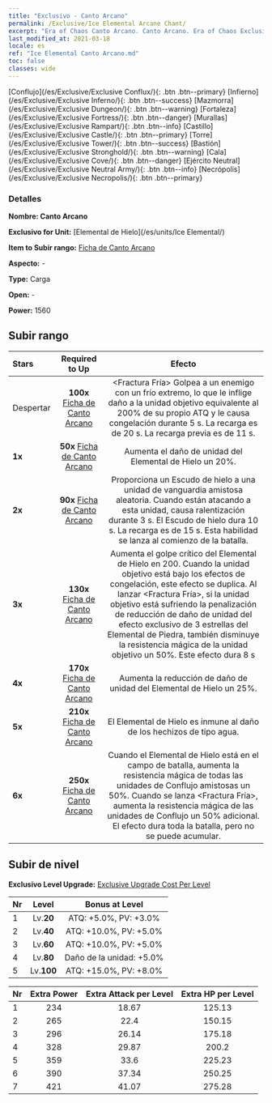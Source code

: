 ```yaml
---
title: "Exclusivo - Canto Arcano"
permalink: /Exclusive/Ice Elemental Arcane Chant/
excerpt: "Era of Chaos Canto Arcano. Canto Arcano. Era of Chaos Exclusivo Canto Arcano. Elemental de Hielo Exclusivo."
last_modified_at: 2021-03-18
locale: es
ref: "Ice Elemental Canto Arcano.md"
toc: false
classes: wide
---
```

 [Conflujo](/es/Exclusive/Exclusive Conflux/){: .btn .btn--primary} [Infierno](/es/Exclusive/Exclusive Inferno/){: .btn .btn--success} [Mazmorra](/es/Exclusive/Exclusive Dungeon/){: .btn .btn--warning} [Fortaleza](/es/Exclusive/Exclusive Fortress/){: .btn .btn--danger} [Murallas](/es/Exclusive/Exclusive Rampart/){: .btn .btn--info} [Castillo](/es/Exclusive/Exclusive Castle/){: .btn .btn--primary} [Torre](/es/Exclusive/Exclusive Tower/){: .btn .btn--success} [Bastión](/es/Exclusive/Exclusive Stronghold/){: .btn .btn--warning} [Cala](/es/Exclusive/Exclusive Cove/){: .btn .btn--danger} [Ejército Neutral](/es/Exclusive/Exclusive Neutral Army/){: .btn .btn--info} [Necrópolis](/es/Exclusive/Exclusive Necropolis/){: .btn .btn--primary} 

### Detalles
 **Nombre: Canto Arcano** 

 **Exclusivo for Unit:** [Elemental de Hielo](/es/units/Ice Elemental/) 

 **Item to Subir rango:** [Ficha de Canto Arcano](/es/Items/con_915/)

 **Aspecto:** -

 **Type:** Carga

 **Open:** -

 **Power:** 1560

## Subir rango

  |     Stars    |  Required to Up | Efecto |
  |:-------------|:---------------:|:---------------:|
  |  Despertar  | **100x** [Ficha de Canto Arcano](/es/Items/con_915/) | <Fractura Fría> Golpea a un enemigo con un frío extremo, lo que le inflige daño a la unidad objetivo equivalente al 200% de su propio ATQ y le causa congelación durante 5 s. La recarga es de 20 s. La recarga previa es de 11 s. |
  | **1x** <i class="fas fa-star"/> | **50x** [Ficha de Canto Arcano](/es/Items/con_915/) | Aumenta el daño de unidad del Elemental de Hielo un 20%. |
  | **2x** <i class="fas fa-star"/> | **90x** [Ficha de Canto Arcano](/es/Items/con_915/) | <Escudo de hielo> Proporciona un Escudo de hielo a una unidad de vanguardia amistosa aleatoria. Cuando están atacando a esta unidad, causa ralentización durante 3 s. El Escudo de hielo dura 10 s. La recarga es de 15 s. Esta habilidad se lanza al comienzo de la batalla. |
  | **3x** <i class="fas fa-star"/> | **130x** [Ficha de Canto Arcano](/es/Items/con_915/) | Aumenta el golpe crítico del Elemental de Hielo en 200. Cuando la unidad objetivo está bajo los efectos de congelación, este efecto se duplica. Al lanzar <Fractura Fría>, si la unidad objetivo está sufriendo la penalización de reducción de daño de unidad del efecto exclusivo de 3 estrellas del Elemental de Piedra, también disminuye la resistencia mágica de la unidad objetivo un 50%. Este efecto dura 8 s |
  | **4x** <i class="fas fa-star"/> | **170x** [Ficha de Canto Arcano](/es/Items/con_915/) | Aumenta la reducción de daño de unidad del Elemental de Hielo un 25%. |
  | **5x** <i class="fas fa-star"/> | **210x** [Ficha de Canto Arcano](/es/Items/con_915/) | El Elemental de Hielo es inmune al daño de los hechizos de tipo agua. |
  | **6x** <i class="fas fa-star"/> | **250x** [Ficha de Canto Arcano](/es/Items/con_915/) | <Resonancia Elemental> Cuando el Elemental de Hielo está en el campo de batalla, aumenta la resistencia mágica de todas las unidades de Conflujo amistosas un 50%. Cuando se lanza <Fractura Fría>, aumenta la resistencia mágica de las unidades de Conflujo un 50% adicional. El efecto dura toda la batalla, pero no se puede acumular. |


## Subir de nivel
 **Exclusivo Level Upgrade:** [Exclusive Upgrade Cost Per Level](/Exclusive/ExclusiveUpgradeCostPerLevel/)

  |  Nr  |   Level  | Bonus at Level |
  |:-----|:--------:|:--------------:|
  | 1 | Lv.**20** | ATQ: +5.0%, PV: +3.0% |
  | 2 | Lv.**40** | ATQ: +10.0%, PV: +5.0% |
  | 3 | Lv.**60** | ATQ: +10.0%, PV: +5.0% |
  | 4 | Lv.**80** | Daño de la unidad: +5.0% |
  | 5 | Lv.**100** | ATQ: +15.0%, PV: +8.0% |


  |  Nr  |  Extra Power | Extra Attack per Level | Extra HP per Level |
  |:-----|:--------:|:--------:|:--------:|
  | 1 | 234 | 18.67 | 125.13 |
  | 2 | 265 | 22.4 | 150.15 |
  | 3 | 296 | 26.14 | 175.18 |
  | 4 | 328 | 29.87 | 200.2 |
  | 5 | 359 | 33.6 | 225.23 |
  | 6 | 390 | 37.34 | 250.25 |
  | 7 | 421 | 41.07 | 275.28 |


